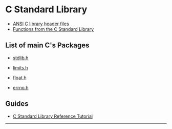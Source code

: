 C Standard Library
=======================

- [ANSI C library header files](https://en.wikibooks.org/wiki/C_Programming/Standard_libraries)
- [Functions from the C Standard Library](https://en.wikibooks.org/wiki/C_Programming/Procedures_and_functions)


List of main C's Packages
-------------------------

- [stdlib.h](https://www.tutorialspoint.com/cprogramming/c_memory_management.htm)



- [limits.h](https://en.wikibooks.org/wiki/C_Programming/limits.h)

- [float.h](https://en.wikibooks.org/wiki/C_Programming/float.h)

- [errno.h](https://en.wikipedia.org/wiki/Errno.h)

Guides 
------


- [C Standard Library Reference Tutorial](https://www.tutorialspoint.com/c_standard_library/index.htm)




-----------------------------------------------------------------------------------------------------